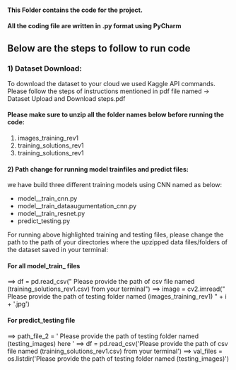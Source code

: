 #### This Folder contains the code for the project.
#### All the coding file are written in .py format using PyCharm

## Below are the steps to follow to run code

### 1) Dataset Download:
To download the dataset to your cloud we used Kaggle API commands.
Please follow the steps of instructions mentioned in pdf file named -> Dataset Upload and Download steps.pdf

#### Please make sure to unzip all the folder names below before running the code:
 1) images_training_rev1
 2) training_solutions_rev1
 3) training_solutions_rev1
 
 #### 2) Path change for running model trainfiles and predict files:
 we have build three different training models using CNN named as below:
  - model__train_cnn.py
  - model__train_dataaugumentation_cnn.py
  - model__train_resnet.py
  - predict_testing.py
  
  For running above highlighted training and testing files, please change the path to the path of your directories where the upzipped     data files/folders of the dataset saved in your terminal:
  
  #### For all model_train_ files 
  ==>  df = pd.read_csv("  Please provide the path of csv file named (training_solutions_rev1.csv) from your terminal")
  ==>  image = cv2.imread(" Please provide the path of testing folder named (images_training_rev1) " + i + '.jpg')
  
  #### For predict_testing file 
  ==>  path_file_2 = ' Please provide the path of testing folder named (testing_images) here '
  ==>  df = pd.read_csv('Please provide the path of csv file named (training_solutions_rev1.csv) from your terminal')
  ==>  val_files = os.listdir('Please provide the path of testing folder named (testing_images)')
  
  
  
  
